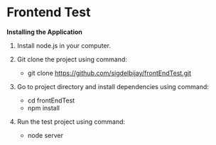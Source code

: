 Frontend Test
===

**Installing the Application**

1. Install node.js in your computer.

2. Git clone the project using command:
    * git clone https://github.com/sigdelbijay/frontEndTest.git

3. Go to project directory and install dependencies using command:
    * cd frontEndTest
    * npm install

4. Run the test project using command:
    * node server
